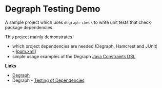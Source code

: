 # Degraph Testing Demo

A sample project which uses `degraph-check` to write unit tests that check package dependencies.

This project mainly demonstrates
* which project dependencies are needed (Degraph, Hamcrest and JUnit) - [[pom.xml](pom.xml)]
* simple usage examples of the Degraph [Java Constraints DSL](http://blog.schauderhaft.de/degraph/documentation.html#java-constraints-dsl)

**Links**
* [Degraph](http://blog.schauderhaft.de/degraph/)
* Degraph - [Testing of Dependencies](http://blog.schauderhaft.de/degraph/documentation.html#testing-of-dependencies)
